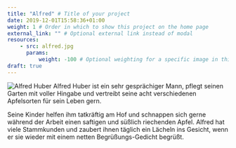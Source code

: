 ```yaml
---
title: "Alfred" # Title of your project
date: 2019-12-01T15:58:36+01:00
weight: 1 # Order in which to show this project on the home page
external_link: "" # Optional external link instead of modal
resources:
    - src: alfred.jpg
      params:
          weight: -100 # Optional weighting for a specific image in this project folder
draft: true
---
```

![Alfred Huber](https://image.shutterstock.com/image-photo/side-view-senior-farmer-proudly-600w-1022452069.jpg)
Alfred Huber ist ein sehr gesprächiger Mann, pflegt seinen Garten mit voller Hingabe und vertreibt seine acht verschiedenen Apfelsorten für sein Leben gern.

Seine Kinder helfen ihm tatkräftig am Hof und schnappen sich gerne während der Arbeit einen saftigen und süßlich riechenden Apfel. Alfred hat viele Stammkunden und zaubert ihnen täglich ein Lächeln ins Gesicht, wenn er sie wieder mit einem netten Begrüßungs-Gedicht begrüßt.
